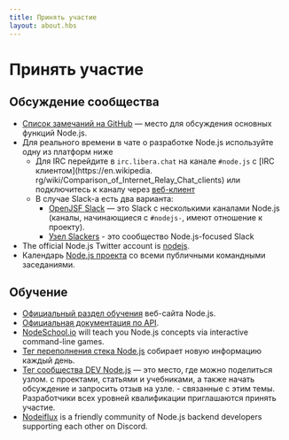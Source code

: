 ```yaml
---
title: Принять участие
layout: about.hbs
---
```


# Принять участие

## Обсуждение сообщества

- [Список замечаний на GitHub](https://github.com/nodejs/node/issues) — место для обсуждения основных функций Node.js.
- Для реального времени в чате о разработке Node.js используйте одну из платформ ниже
  - Для IRC перейдите в `irc.libera.chat` на канале `#node.js` с [IRC клиентом](https\://en.wikipedia. rg/wiki/Comparison_of_Internet_Relay_Chat_clients) или подключитесь к каналу через [веб-клиент](https://kiwiirc.com/nextclient/)
  - В случае Slack-а есть два варианта:
    - [OpenJSF Slack](https://slack-invite.openjsf.org/) — это Slack с несколькими каналами Node.js (каналы, начинающиеся с `#nodejs-`, имеют отношение к проекту).
    - [Узел Slackers](https://www.nodeslackers.com/) - это сообщество Node.js-focused Slack
- The official Node.js Twitter account is [nodejs](https://twitter.com/nodejs).
- Календарь [Node.js проекта](https://nodejs.org/calendar) со всеми публичными командными заседаниями.

## Обучение

- [Официальный раздел обучения](https://nodejs.org/en/learn/) веб-сайта Node.js.
- [Официальная документация по API](https://nodejs.org/api/).
- [NodeSchool.io](https://nodeschool.io/) will teach you Node.js concepts via interactive command-line games.
- [Тег переполнения стека Node.js](https://stackoverflow.com/questions/tagged/node.js) собирает новую информацию каждый день.
- [Тег сообщества DEV Node.js](https://dev.to/t/node) — это место, где можно поделиться узлом. с проектами, статьями и учебниками, а также начать обсуждение и запросить отзыв на узле. - связанные с этим темы. Разработчики всех уровней квалификации приглашаются принять участие.
- [Nodeiflux](https://discordapp.com/invite/vUsrbjd) is a friendly community of Node.js backend developers supporting each other on Discord.
